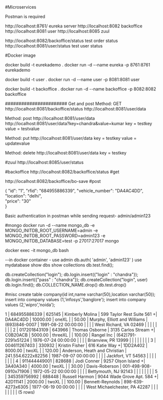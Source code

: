 #Microservices

Postman is required


http://localhost:8761/ eureka server
http://localhost:8082  backoffice
http://localhost:8081   user
http://localhost:8085   zuul

http://localhost:8082/backoffice/status     test order status
http://localhost:8081/user/status     test user status

#Docker image

docker build -t eurekademo .
docker run -d --name eureka -p 8761:8761  eurekademo

docker build -t user .
docker run -d --name user -p 8081:8081 user

docker build -t backoffice .
docker run -d --name backoffice -p 8082:8082 backoffice

####################### Get and post
Method: GET
http://localhost:8081/backoffice/status
http://localhost:8081/user/data

Method: post
http://localhost:8081/user/data
http://localhost:8081/user/data?key=chandra&value=kumar
key = testkey
value = testvalue

Method: put
http://localhost:8081/user/data
key = testkey
value = updatevalue

Method: delete
http://localhost:8081/user/data
key = testkey


#zuul
http://localhost:8085/user/status

#backoffice
http://localhost:8082/backoffice/status    #get

http://localhost:8082/backoffice/bo-save   #post

{
    "id": "1",
    "rfid": "684955886339",	
    "vehicle_number": "DA4AC4DD",
    "location": "delhi",	
    "price": "30"   
}

Basic authentication in postman while sending request- admin/admin123


#mongo
docker run -d --name mongo_db -e MONGO_INITDB_ROOT_USERNAME=admin -e MONGO_INITDB_ROOT_PASSWORD=admin123 -e MONGO_INITDB_DATABASE=test -p 27017:27017 mongo

docker exec -it  mongo_db bash

--in docker container - 
use admin
db.auth( 'admin', 'admin123' )
use mydatabase
show dbs
show collections
db.test.find();

db.createCollection("login");
db.login.insert({"login" : "chandra"});
db.login.insert({"pass" : "chandra"});
db.createCollection("login", user)
db.login.find();
db.COLLECTION_NAME.drop()
db.test.drop()

#misc
create table company(id int,name varchar(50),location varchar(50));
insert into company values (1,'infosys','banglore');
insert into company values (2,'wipro','noida');



1 | 684955886339 | 625145 | Kimberly Molina | 599 Taylor Rest Suite 561    +| DA4AC4DD       |       10000.00 | oneXL         |               |      50.00 | Murphy, Elliott and Williams  | (693)846-0007          | 1991-08-22 00:00:00
    |              |        |                 | West Richard, VA 02469        |                |                |               |               |            |                               |                        | 
  2 | 017201843109 | 643966 | Thomas Osborne  | 3135 Carlos Stream           +| C0B20ACB       |        5000.00 | threeXL       |               |     100.00 | Rangel Inc                    | (642)791-2291x51224    | 1976-07-24 00:00:00
    |              |        |                 | Brianview, PR 13999           |                |                |               |               |            |                               |                        | 
  3 | 004611267403 | 330932 | Kristin Fisher  | 616 Katie Way                +| 1DD2A402       |        8000.00 | twoXL         |               |     120.00 | Anderson, Heath and Christian | 241.554.6222x82256     | 1987-09-07 00:00:00
    |              |        |                 | Jackfort, VT 54563            |                |                |               |               |            |                               |                        | 
  4 | 911444449001 | 828688 | Jodi Conner     | 9257 Olson Island            +| 3A40A340       |        4000.00 | twoXL         |               |      30.00 | Davis-Roberson                | 001-498-908-0910x71906 | 1972-05-22 00:00:00
    |              |        |                 | Bettymouth, NJ 92143          |                |                |               |               |            |                               |                        | 
  5 | 345359756992 | 688448 | Russell Harmon  | 9044 Wade Grove Apt. 584     +| 42D11141       |        2000.00 | twoXL         |               |     100.00 | Bennett-Reynolds              | 898-639-4273x6305      | 1977-06-19 00:00:00
    |              |        |                 | West Michaelchester, PA 42287 |                |                |               |               |            |                               |                        | 
(5 rows)
